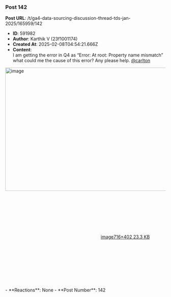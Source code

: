 ### Post 142
**Post URL**: /t/ga4-data-sourcing-discussion-thread-tds-jan-2025/165959/142
- **ID**: 591982
- **Author**: Karthik V (23f1001174)
- **Created At**: 2025-02-08T04:54:21.666Z
- **Content**:  
  I am getting the error in Q4 as “Error: At root: Property name mismatch”
what could me the cause of this error? Any please help.
<a class="mention" href="/u/carlton">@carlton</a>
<div class="lightbox-wrapper"><a class="lightbox" href="https://europe1.discourse-cdn.com/flex013/uploads/iitm/original/3X/1/8/1865f8e1b730ba9148ccdea4be94bcb314eaa2bc.png" data-download-href="/uploads/short-url/3tPVTb21saSQBGMiLBiTpO4xVxy.png?dl=1" title="image" rel="noopener nofollow ugc"><img src="https://europe1.discourse-cdn.com/flex013/uploads/iitm/original/3X/1/8/1865f8e1b730ba9148ccdea4be94bcb314eaa2bc.png" alt="image" data-base62-sha1="3tPVTb21saSQBGMiLBiTpO4xVxy" width="690" height="387" data-dominant-color="F2F1F3"><div class="meta"><svg class="fa d-icon d-icon-far-image svg-icon" aria-hidden="true"><use href="#far-image"></use></svg><span class="filename">image</span><span class="informations">716×402 23.3 KB</span><svg class="fa d-icon d-icon-discourse-expand svg-icon" aria-hidden="true"><use href="#discourse-expand"></use></svg></div></a></div>
- **Reactions**: None
- **Post Number**: 142

